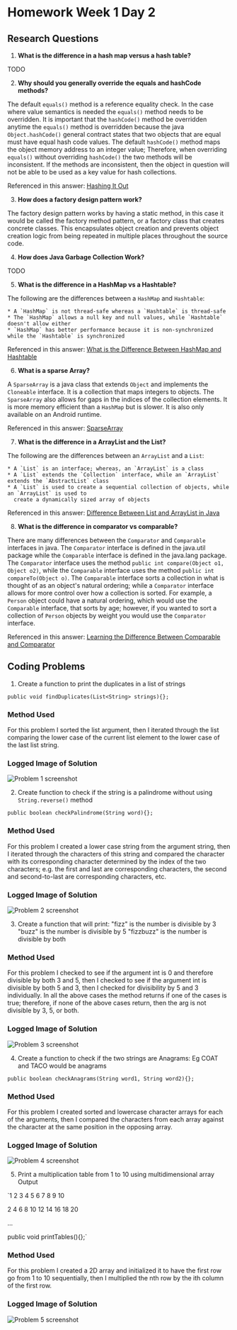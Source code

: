 # Homework Week 1 Day 2

## Research Questions

1. **What is the difference in a hash map versus a hash table?**

TODO

2. **Why should you generally override the equals and hashCode methods?**

The default `equals()` method is a reference equality check. In the case where value semantics is needed
the `equals()` method needs to be overridden. It is important that the `hashCode()` method be overridden
anytime the `equals()` method is overridden because the java `Object.hashCode()` general contract states
that two objects that are equal must have equal hash code values. The default `hashCode()` method maps
the object memory address to an integer value; Therefore, when overriding `equals()` without overriding
`hashCode()` the two methods will be inconsistent. If the methods are inconsistent, then the object
in question will not be able to be used as a key value for hash collections.

Referenced in this answer: [Hashing It Out](https://www.ibm.com/developerworks/java/library/j-jtp05273/index.html)

3. **How does a factory design pattern work?**

The factory design pattern works by having a static method, in this case it would be called the factory
method pattern, or a factory class that creates concrete classes. This encapsulates object creation
and prevents object creation logic from being repeated in multiple places throughout the source code.

4. **How does Java Garbage Collection Work?**

TODO

5. **What is the difference in a HashMap vs a Hashtable?**

The following are the differences between a `HashMap` and `Hashtable`:

    * A `HashMap` is not thread-safe whereas a `Hashtable` is thread-safe
    * The `HashMap` allows a null key and null values, while `Hashtable` doesn't allow either
    * `HashMap` has better performance because it is non-synchronized while the `Hashtable` is synchronized

Referenced in this answer: [What is the Difference Between HashMap and Hashtable](https://javarevisited.blogspot.com/2010/10/difference-between-hashmap-and.html)

6. **What is a sparse Array?**

A `SparseArray` is a java class that extends `Object` and implements the `Cloneable` interface. It is
a collection that maps integers to objects. The `SparseArray` also allows for gaps in the indices of
the collection elements. It is more memory efficient than a `HashMap` but is slower. It is also only
available on an Android runtime.

Referenced in this answer: [SparseArray](https://developer.android.com/reference/android/util/SparseArray.html)

7. **What is the difference in a ArrayList and the List?**

The following are the differences between an `ArrayList` and a `List`:

    * A `List` is an interface; whereas, an `ArrayList` is a class
    * A `List` extends the `Collection` interface, while an `ArrayList` extends the `AbstractList` class
    * A `List` is used to create a sequential collection of objects, while an `ArrayList` is used to
      create a dynamically sized array of objects

Referenced in this answer: [Difference Between List and ArrayList in Java](https://techdifferences.com/difference-between-list-and-arraylist-in-java.html)

8. **What is the difference in comparator vs comparable?**

There are many differences between the `Comparator` and `Comparable` interfaces in java. The `Comparator`
interface is defined in the java.util package while the `Comparable` interface is defined in the java.lang
package. The `Comparator` interface uses the method `public int compare(Object o1, Object o2)`, while
the `Comparable` interface uses the method `public int compareTo(Object o)`. The `Comparable` interface
sorts a collection in what is thought of as an object's natural ordering; while a `Comparator` interface
allows for more control over how a collection is sorted. For example, a `Person` object could have a
natural ordering, which would use the `Comparable` interface, that sorts by age; however, if you wanted
to sort a collection of `Person` objects by weight you would use the `Comparator` interface.

Referenced in this answer: [Learning the Difference Between Comparable and Comparator](https://www.developer.com/java/data/learning-the-difference-between-comparable-and-comparator.html)

## Coding Problems

1. Create a function to print the duplicates in a list of strings

`public void findDuplicates(List<String> strings){};`

### Method Used

For this problem I sorted the list argument, then I iterated through the list comparing the lower case
of the current list element to the lower case of the last list string.

### Logged Image of Solution

![Problem 1 screenshot](/app/src/main/res/img/ProblemOneConsole.png)


2. Create function to check if the string is a palindrome without using `String.reverse()` method

`public boolean checkPalindrome(String word){};`

### Method Used

For this problem I created a lower case string from the argument string, then I iterated through the
characters of this string and compared the character with its corresponding character determined by
the index of the two characters; e.g. the first and last are corresponding characters, the second and
second-to-last are corresponding characters, etc.

### Logged Image of Solution

![Problem 2 screenshot](/app/src/main/res/img/ProblemTwoConsole.png)

3. Create a function that will print:
"fizz" is the number is divisible by 3
"buzz" is the number is divisible by 5
"fizzbuzz" is the number is divisible by both

### Method Used

For this problem I checked to see if the argument int is 0 and therefore divisible by both 3 and 5, then I
checked to see if the argument int is divisible by both 5 and 3, then I checked for divisibility by
5 and 3 individually. In all the above cases the method returns if one of the cases is true; therefore,
if none of the above cases return, then the arg is not divisible by 3, 5, or both.

### Logged Image of Solution

![Problem 3 screenshot](/app/src/main/res/img/ProblemThreeConsole.png)

4. Create a function to check if the two strings are Anagrams: Eg COAT and TACO would be anagrams

`public boolean checkAnagrams(String word1, String word2){};`

### Method Used

For this problem I created sorted and lowercase character arrays for each of the arguments, then I
compared the characters from each array against the character at the same position in the opposing array.

### Logged Image of Solution

![Problem 4 screenshot](/app/src/main/res/img/ProblemFourConsole.png)

5. Print a multiplication table from 1 to 10 using multidimensional array
Output

`1 2 3 4 5 6 7 8 9 10

2 4 6 8 10 12 14 16 18 20

...

public void printTables(){};`

### Method Used

For this problem I created a 2D array and initialized it to have the first row go from 1 to 10 sequentially,
then I multiplied the nth row by the ith column of the first row.

### Logged Image of Solution

![Problem 5 screenshot](/app/src/main/res/img/ProblemFiveConsole.png)

